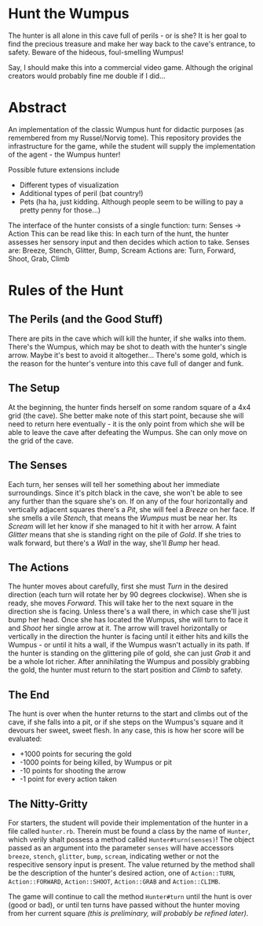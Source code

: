 Hunt the Wumpus
===============

The hunter is all alone in this cave full of perils - or is she? It is her 
goal to find the precious treasure and make her way back to the cave's 
entrance, to safety. Beware of the hideous, foul-smelling Wumpus!

Say, I should make this into a commercial video game. Although the original
creators would probably fine me double if I did...

Abstract
========

An implementation of the classic Wumpus hunt  for didactic purposes (as 
remembered from my Russel/Norvig tome). 
This repository provides the infrastructure for the game, while the student 
will supply the implementation of the agent - the Wumpus hunter!

Possible future extensions include

  * Different types of visualization
  * Additional types of peril (bat country!)
  * Pets (ha ha, just kidding. Although people seem to be willing to pay a
    pretty penny for those...)

The interface of the hunter consists of a single function:
  turn: Senses -> Action
This can be read like this: In each turn of the hunt, the hunter assesses her
sensory input and then decides which action to take.
Senses are: Breeze, Stench, Glitter, Bump, Scream
Actions are: Turn, Forward, Shoot, Grab, Climb

Rules of the Hunt
=================

The Perils (and the Good Stuff)
-------------------------------

There are pits in the cave which will kill the hunter, if she walks into them.
There's the Wumpus, which may be shot to death with the hunter's single
arrow. Maybe it's best to avoid it altogether...
There's some gold, which is the reason for the hunter's venture into this
cave full of danger and funk.

The Setup
---------

At the beginning, the hunter finds herself on some random square of a 4x4 grid
 (the cave). She better make note of this start point, because she will need
to return here eventually - it is the only point from which she will be able
to leave the cave after defeating the Wumpus. She can only move on the grid of
the cave.

The Senses
----------

Each turn, her senses will tell her something about her immediate 
surroundings. Since it's pitch black in the cave, she won't be able to see any
further than the square she's on. If on any of the four horizontally and 
vertically adjacent squares there's a *Pit*, she will feel a *Breeze* on her 
face. If she smells a vile *Stench*, that means the *Wumpus* must be near her.
Its *Scream* will let her know if she managed to hit it with her arrow.
A faint *Glitter* means that she is standing right on the pile of *Gold*. If
she tries to walk forward, but there's a *Wall* in the way, she'll *Bump* her
head.

The Actions
-----------

The hunter moves about carefully, first she must *Turn* in the desired 
direction (each turn will rotate her by 90 degrees clockwise). When she is 
ready, she moves *Forward*. This will take her to the next square in the 
direction she is facing. Unless there's a wall there, in which case she'll 
just bump her head. Once she has located the Wumpus, she will turn to face it
and *Shoot* her single arrow at it. The arrow will travel horizontally or
vertically in the direction the hunter is facing until it either hits and 
kills the Wumpus - or until it hits a wall, if the Wumpus wasn't actually in
its path. If the hunter is standing on the glittering pile of gold, she can
just *Grab* it and be a whole lot richer. After annihilating the Wumpus and
possibly grabbing the gold, the hunter must return to the start position and
*Climb* to safety.

The End
-------

The hunt is over when the hunter returns to the start and climbs out of the
cave, if she falls into a pit, or if she steps on the Wumpus's square and it
devours her sweet, sweet flesh. In any case, this is how her score will be 
evaluated: 

  * +1000 points for securing the gold
  * -1000 points for being killed, by Wumpus or pit
  * -10 points for shooting the arrow
  * -1 point for every action taken

The Nitty-Gritty
----------------

For starters, the student will povide their implementation of the hunter in
a file called `hunter.rb`. Therein must be found a class by the name of
`Hunter`, which verily shalt possess a method calléd `Hunter#turn(senses)`!
The object passed as an argument into the parameter `senses` will have 
accessors `breeze`, `stench`, `glitter`, `bump`, `scream`, indicating wether
or not the respecitive sensory input is present.
The value returned by the method shall be the description of the hunter's
desired action, one of `Action::TURN`, `Action::FORWARD`, `Action::SHOOT`,
`Action::GRAB` and `Action::CLIMB`.

The game will continue to call the method `Hunter#turn` until the hunt is over
(good or bad), or until ten turns have passed without the hunter moving from
her current square *(this is preliminary, will probably be refined later)*.